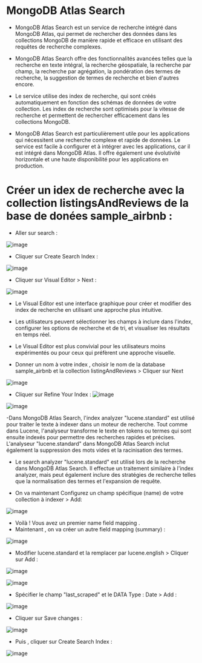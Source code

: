 # MongoDB Atlas Search

- MongoDB Atlas Search est un service de recherche intégré dans MongoDB Atlas, qui permet de rechercher des données dans les collections MongoDB de manière rapide et efficace en utilisant des requêtes de recherche complexes.

- MongoDB Atlas Search offre des fonctionnalités avancées telles que la recherche en texte intégral, la recherche géospatiale, la recherche par champ, la recherche par agrégation, la pondération des termes de recherche, la suggestion de termes de recherche et bien d'autres encore.

- Le service utilise des index de recherche, qui sont créés automatiquement en fonction des schémas de données de votre collection. Les index de recherche sont optimisés pour la vitesse de recherche et permettent de rechercher efficacement dans les collections MongoDB.

- MongoDB Atlas Search est particulièrement utile pour les applications qui nécessitent une recherche complexe et rapide de données. Le service est facile à configurer et à intégrer avec les applications, car il est intégré dans MongoDB Atlas. Il offre également une évolutivité horizontale et une haute disponibilité pour les applications en production.

# Créer un idex de recherche avec la collection listingsAndReviews de la base de donées sample_airbnb :

- Aller sur search :

![image](https://user-images.githubusercontent.com/123749462/226069383-10e305f2-32ae-4365-9194-34e36972a8c3.png)

- Cliquer sur Create Search Index :

![image](https://user-images.githubusercontent.com/123749462/226071736-a6cc2edb-bf86-4ec7-9b97-6a5e392adfa8.png)

- Cliquer sur Visual Editor > Next :

![image](https://user-images.githubusercontent.com/123749462/226072623-5e3af41a-64a2-4c2e-a976-948fe45fc2eb.png)

- Le Visual Editor est une interface graphique pour créer et modifier des index de recherche en utilisant une approche plus intuitive. 
- Les utilisateurs peuvent sélectionner les champs à inclure dans l'index, configurer les options de recherche et de tri, et visualiser les résultats en temps réel. 
- Le Visual Editor est plus convivial pour les utilisateurs moins expérimentés ou pour ceux qui préfèrent une approche visuelle.

- Donner un nom à votre index , choisir le nom de la database sample_airbnb et la collection listingAndReviews > Cliquer sur Next 

![image](https://user-images.githubusercontent.com/123749462/226072783-0bf0f68a-d83b-4ef7-8778-f49f80dc00fa.png)

- Cliquer sur Refine Your Index : 
![image](https://user-images.githubusercontent.com/123749462/226073464-d0398d71-a135-4712-ad86-2713ce301e4d.png)

![image](https://user-images.githubusercontent.com/123749462/226073593-db03e36b-1aa5-451b-814d-9ec145c90d28.png)

-Dans MongoDB Atlas Search, l'index analyzer "lucene.standard" est utilisé pour traiter le texte à indexer dans un moteur de recherche. Tout comme dans Lucene, l'analyseur transforme le texte en tokens ou termes qui sont ensuite indexés pour permettre des recherches rapides et précises. L'analyseur "lucene.standard" dans MongoDB Atlas Search inclut également la suppression des mots vides et la racinisation des termes.

- Le search analyzer "lucene.standard" est utilisé lors de la recherche dans MongoDB Atlas Search. Il effectue un traitement similaire à l'index analyzer, mais peut également inclure des stratégies de recherche telles que la normalisation des termes et l'expansion de requête.

- On va maintenant Configurez un champ spécifique (name) de votre collection à indexer > Add:

![image](https://user-images.githubusercontent.com/123749462/226074012-35582f9e-e9cd-49bf-9f39-743572d4ff53.png)

- Voilà ! Vous avez un premier name field mapping .
- Maintenant , on va créer un autre field mapping (summary) :

![image](https://user-images.githubusercontent.com/123749462/226074157-420594a0-b303-4bcb-ac1d-a9730f638f9c.png)

- Modifier lucene.standard et la remplacer par lucene.english > Cliquer sur Add :

![image](https://user-images.githubusercontent.com/123749462/226074260-e99c8c2e-a226-462d-ab60-471d29cd18ca.png)

![image](https://user-images.githubusercontent.com/123749462/226074304-a37e7eec-1e98-4eb8-b067-90929cb6db3a.png)

- Spécifier le champ "last_scraped" et le DATA Type : Date > Add :

![image](https://user-images.githubusercontent.com/123749462/226074436-77427b43-5d97-4bc0-badd-49ebe5847fdb.png)

- Cliquer sur Save changes :

![image](https://user-images.githubusercontent.com/123749462/226074524-5e086aea-569e-4428-b80f-a0a9c49723a4.png)

- Puis , cliquer sur Create Search Index :

![image](https://user-images.githubusercontent.com/123749462/226074545-5e6f95e5-9207-4c73-86bc-232ab7f1d9f7.png)












